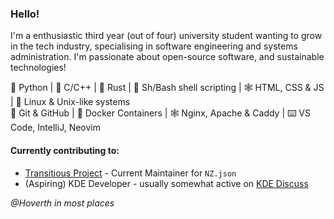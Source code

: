 ### Hello!

I'm a enthusiastic third year (out of four) university student wanting to grow in the tech industry, specialising in software engineering and systems administration. I'm passionate about open-source software, and sustainable technologies!


🐍 Python | 📘 C/C++ | 🦀 Rust | 🐚 Sh/Bash shell scripting | 🕸️ HTML, CSS & JS | 🐧 Linux & Unix-like systems <br>
🔀 Git & GitHub | 🧰 Docker Containers | 🕸️ Nginx, Apache & Caddy | ⌨️ VS Code, IntelliJ, Neovim


#### **Currently contributing to:**
- [Transitious Project](https://github.com/public-transport/transitous) - Current Maintainer for `NZ.json`
- (Aspiring) KDE Developer - usually somewhat active on [KDE Discuss](https://discuss.kde.org)

*@Hoverth in most places*
